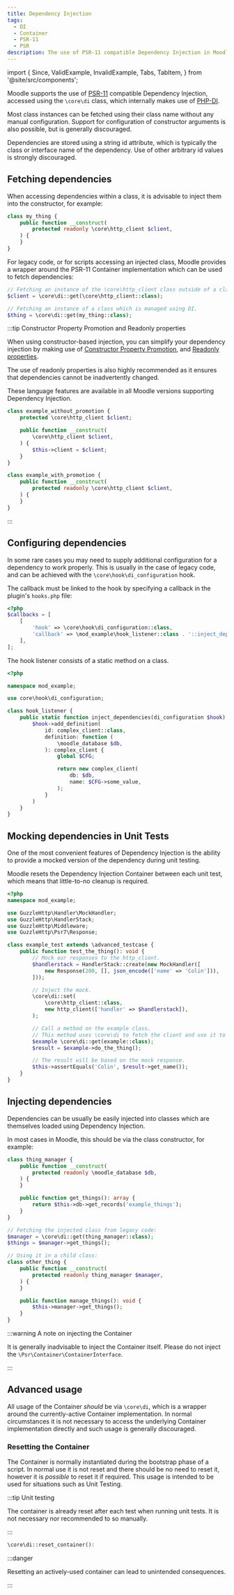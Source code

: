 ```yaml
---
title: Dependency Injection
tags:
  - DI
  - Container
  - PSR-11
  - PSR
description: The use of PSR-11 compatible Dependency Injection in Moodle
---
```


import {
    Since,
    ValidExample,
    InvalidExample,
    Tabs,
    TabItem,
} from '@site/src/components';

<Since version="4.4" issueNumber="MDL-80072" />

Moodle supports the use of [PSR-11](https://www.php-fig.org/psr/psr-11/) compatible Dependency Injection, accessed using the `\core\di` class, which internally makes use of [PHP-DI](https://php-di.org).

Most class instances can be fetched using their class name without any manual configuration. Support for configuration of constructor arguments is also possible, but is generally discouraged.

Dependencies are stored using a string id attribute, which is typically the class or interface name of the dependency. Use of other arbitrary id values is strongly discouraged.

## Fetching dependencies

When accessing dependencies within a class, it is advisable to inject them into the constructor, for example:

```php title="Fetching a instance of the \core\http_client class from within a class"
class my_thing {
    public function __construct(
        protected readonly \core\http_client $client,
    ) {
    }
}
```

For legacy code, or for scripts accessing an injected class, Moodle provides a wrapper around the PSR-11 Container implementation which can be used to fetch dependencies:

```php title="Fetching dependencies using the DI container"
// Fetching an instance of the \core\http_client class outside of a class.
$client = \core\di::get(\core\http_client::class);

// Fetching an instance of a class which is managed using DI.
$thing = \core\di::get(my_thing::class);
```

:::tip Constructor Property Promotion and Readonly properties

When using constructor-based injection, you can simplify your dependency injection by making use of [Constructor Property Promotion](https://stitcher.io/blog/constructor-promotion-in-php-8), and [Readonly properties](https://stitcher.io/blog/php-81-readonly-properties).

The use of readonly properties is also highly recommended as it ensures that dependencies cannot be inadvertently changed.

These language features are available in all Moodle versions supporting Dependency Injection.

```php
class example_without_promotion {
    protected \core\http_client $client;

    public function __construct(
        \core\http_client $client,
    ) {
        $this->client = $client;
    }
}

class example_with_promotion {
    public function __construct(
        protected readonly \core\http_client $client,
    ) {
    }
}
```

:::

## Configuring dependencies

In some rare cases you may need to supply additional configuration for a dependency to work properly. This is usually in the case of legacy code, and can be achieved with the `\core\hook\di_configuration` hook.

<Tabs>

<TabItem value="config" label="Hook configuration">

The callback must be linked to the hook by specifying a callback in the plugin's `hooks.php` file:

```php title="mod/example/db/hooks.php"
<?php
$callbacks = [
    [
        'hook' => \core\hook\di_configuration::class,
        'callback' => \mod_example\hook_listener::class . '::inject_dependenices',
    ],
];
```

</TabItem>

<TabItem value="hook" label="Hook listener">

The hook listener consists of a static method on a class.

```php title="mod/example/classes/hook_listener.php"
<?php

namespace mod_example;

use core\hook\di_configuration;

class hook_listener {
    public static function inject_dependencies(di_configuration $hook): void {
        $hook->add_definition(
            id: complex_client::class,
            definition: function (
                \moodle_database $db,
            ): complex_client {
                global $CFG;

                return new complex_client(
                    db: $db,
                    name: $CFG->some_value,
                );
            }
        )
    }
}
```

</TabItem>

</Tabs>

## Mocking dependencies in Unit Tests

One of the most convenient features of Dependency Injection is the ability to provide a mocked version of the dependency during unit testing.

Moodle resets the Dependency Injection Container between each unit test, which means that little-to-no cleanup is required.

```php title="Injecting a Mocked dependency"
<?php
namespace mod_example;

use GuzzleHttp\Handler\MockHandler;
use GuzzleHttp\HandlerStack;
use GuzzleHttp\Middleware;
use GuzzleHttp\Psr7\Response;

class example_test extends \advanced_testcase {
    public function test_the_thing(): void {
        // Mock our responses to the http_client.
        $handlerstack = HandlerStack::create(new MockHandler([
            new Response(200, [], json_encode(['name' => 'Colin'])),
        ]));

        // Inject the mock.
        \core\di::set(
            \core\http_client::class,
            new http_client(['handler' => $handlerstack]),
        );

        // Call a method on the example class.
        // This method uses \core\di to fetch the client and use it to fetch data.
        $example \core\di::get(example::class);
        $result = $example->do_the_thing();

        // The result will be based on the mock response.
        $this->assertEquals('Colin', $result->get_name());
    }
}
```

## Injecting dependencies

Dependencies can be usually be easily injected into classes which are themselves loaded using Dependency Injection.

In most cases in Moodle, this should be via the class constructor, for example:

```php title="Injecting via the constructor"
class thing_manager {
    public function __construct(
        protected readonly \moodle_database $db,
    ) {
    }

    public function get_things(): array {
        return $this->db->get_records('example_things');
    }
}

// Fetching the injected class from legacy code:
$manager = \core\di::get(thing_manager::class);
$things = $manager->get_things();

// Using it in a child class:
class other_thing {
    public function __construct(
        protected readonly thing_manager $manager,
    ) {
    }

    public function manage_things(): void {
        $this->manager->get_things();
    }
}
```

:::warning A note on injecting the Container

It is generally inadvisable to inject the Container itself. Please do not inject the `\Psr\Container\ContainerInterface`.

:::

## Advanced usage

All usage of the Container _should_ be via `\core\di`, which is a wrapper around the currently-active Container implementation. In normal circumstances it is not necessary to access the underlying Container implementation directly and such usage is generally discouraged.

### Resetting the Container

The Container is normally instantiated during the bootstrap phase of a script. In normal use it is not reset and there should be no need to reset it, however it is _possible_ to reset it if required. This usage is intended to be used for situations such as Unit Testing.

:::tip Unit testing

The container is already reset after each test when running unit tests. It is not necessary nor recommended to so manually.

:::

```php title="Resetting the Container"
\core\di::reset_container():
```

:::danger

Resetting an actively-used container can lead to unintended consequences.

:::
